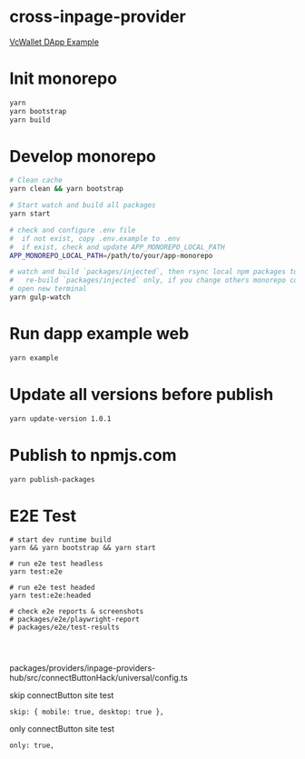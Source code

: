 # cross-inpage-provider

[VcWallet DApp Example](https://dapp-example.onekeytest.com/)

# Init monorepo

```bash
yarn
yarn bootstrap
yarn build
```

# Develop monorepo

```bash
# Clean cache
yarn clean && yarn bootstrap

# Start watch and build all packages
yarn start

# check and configure .env file
#  if not exist, copy .env.example to .env
#  if exist, check and update APP_MONOREPO_LOCAL_PATH
APP_MONOREPO_LOCAL_PATH=/path/to/your/app-monorepo

# watch and build `packages/injected`, then rsync local npm packages to app-monorepo
#   re-build `packages/injected` only, if you change others monorepo code, run `yarn build`
# open new terminal
yarn gulp-watch
```

# Run dapp example web

```bash
yarn example
```

# Update all versions before publish

```bash
yarn update-version 1.0.1
```

# Publish to npmjs.com

```bash
yarn publish-packages
```

# E2E Test

```
# start dev runtime build
yarn && yarn bootstrap && yarn start

# run e2e test headless
yarn test:e2e

# run e2e test headed
yarn test:e2e:headed

# check e2e reports & screenshots
# packages/e2e/playwright-report
# packages/e2e/test-results




```

packages/providers/inpage-providers-hub/src/connectButtonHack/universal/config.ts

skip connectButton site test

```
skip: { mobile: true, desktop: true },
```

only connectButton site test

```
only: true,
```
